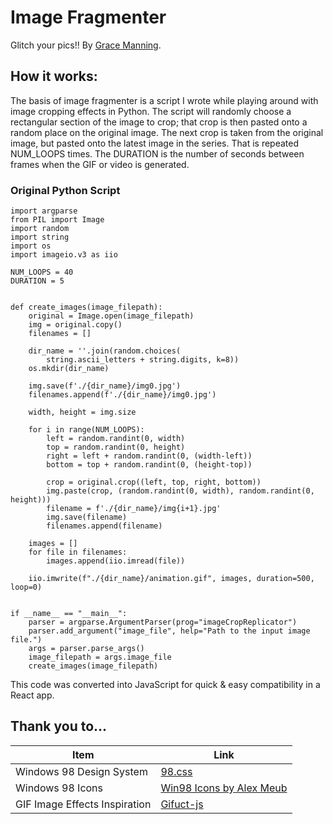 # Image Fragmenter

Glitch your pics!! By [Grace Manning](https://graceis.online/).

## How it works:

The basis of image fragmenter is a script I wrote while playing around with image cropping effects in Python. The script will randomly choose a rectangular section of the image to crop; that crop is then pasted onto a random place on the original image. The next crop is taken from the original image, but pasted onto the latest image in the series. That is repeated NUM_LOOPS times. The DURATION is the number of seconds between frames when the GIF or video is generated.

### Original Python Script

```
import argparse
from PIL import Image
import random
import string
import os
import imageio.v3 as iio

NUM_LOOPS = 40
DURATION = 5


def create_images(image_filepath):
    original = Image.open(image_filepath)
    img = original.copy()
    filenames = []

    dir_name = ''.join(random.choices(
        string.ascii_letters + string.digits, k=8))
    os.mkdir(dir_name)

    img.save(f'./{dir_name}/img0.jpg')
    filenames.append(f'./{dir_name}/img0.jpg')

    width, height = img.size

    for i in range(NUM_LOOPS):
        left = random.randint(0, width)
        top = random.randint(0, height)
        right = left + random.randint(0, (width-left))
        bottom = top + random.randint(0, (height-top))

        crop = original.crop((left, top, right, bottom))
        img.paste(crop, (random.randint(0, width), random.randint(0, height)))
        filename = f'./{dir_name}/img{i+1}.jpg'
        img.save(filename)
        filenames.append(filename)

    images = []
    for file in filenames:
        images.append(iio.imread(file))

    iio.imwrite(f"./{dir_name}/animation.gif", images, duration=500, loop=0)


if __name__ == "__main__":
    parser = argparse.ArgumentParser(prog="imageCropReplicator")
    parser.add_argument("image_file", help="Path to the input image file.")
    args = parser.parse_args()
    image_filepath = args.image_file
    create_images(image_filepath)

```

This code was converted into JavaScript for quick & easy compatibility in a React app.

## Thank you to...

| Item                          | Link                                                         |
| ----------------------------- | ------------------------------------------------------------ |
| Windows 98 Design System      | [98.css](https://jdan.github.io/98.css/)                     |
| Windows 98 Icons              | [Win98 Icons by Alex Meub](https://win98icons.alexmeub.com/) |
| GIF Image Effects Inspiration | [Gifuct-js](https://matt-way.github.io/gifuct-js/)           |
